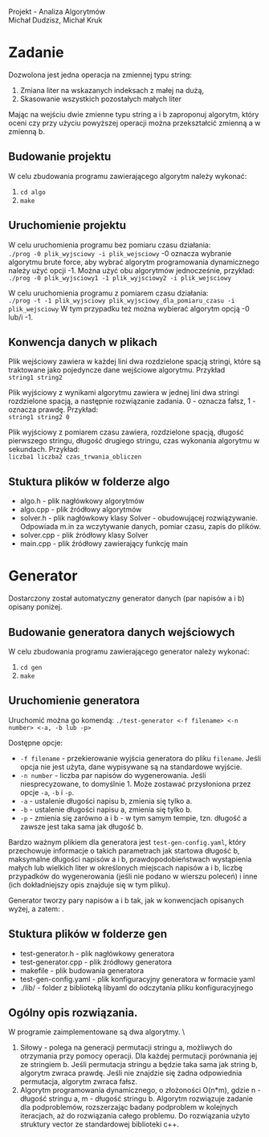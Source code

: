Projekt - Analiza Algorytmów \
Michał Dudzisz, Michał Kruk

# Zadanie
Dozwolona jest jedna operacja na zmiennej typu string:
1. Zmiana liter na wskazanych indeksach z małej na dużą,
2. Skasowanie wszystkich pozostałych małych liter

Mając na wejściu dwie zmienne typu string a i b zaproponuj algorytm, który oceni czy przy użyciu powyższej operacji można przekształcić zmienną a w zmienną b.


## Budowanie projektu
W celu zbudowania programu zawierającego algorytm należy wykonać:
1. `cd algo`
2. `make`

## Uruchomienie projektu
W celu uruchomienia programu bez pomiaru czasu działania: \
`./prog -0 plik_wyjsciowy -i plik_wejsciowy`
-0 oznacza wybranie algorytmu brute force, aby wybrać algorytm programowania dynamicznego należy użyć opcji -1. Można użyć obu algorytmów jednocześnie, przykład: \
`./prog -0 plik_wyjsciowy1 -1 plik_wyjsciowy2 -i plik_wejsciowy`

W celu uruchomienia programu z pomiarem czasu działania: \
`./prog -t -1 plik_wyjsciowy plik_wyjsciowy_dla_pomiaru_czasu -i plik_wejsciowy`
W tym przypadku też można wybierać algorytm opcją -0 lub/i -1.

## Konwencja danych w plikach

Plik wejściowy zawiera w każdej lini dwa rozdzielone spacją stringi, które są traktowane jako pojedyncze dane wejściowe algorytmu.
Przykład \
`string1 string2`

Plik wyjściowy z wynikami algorytmu zawiera w jednej lini dwa stringi rozdzielone spacją, a następnie rozwiązanie zadania. 0 - oznacza fałsz, 1 - oznacza prawdę.
Przykład: \
`string1 string2 0`

Plik wyjściowy z pomiarem czasu zawiera, rozdzielone spacją, długość pierwszego stringu, długość drugiego stringu, czas wykonania algorytmu w sekundach. Przykład: \
`liczba1 liczba2 czas_trwania_obliczen`

## Stuktura plików w folderze algo
* algo.h - plik nagłówkowy algorytmów
* algo.cpp - plik źródłowy algorytmów
* solver.h - plik nagłówkowy klasy Solver - obudowującej rozwiązywanie. Odpowiada m.in za wczytywanie danych, pomiar czasu, zapis do plików.
* solver.cpp - plik źródłowy klasy Solver
* main.cpp - plik źródłowy zawierający funkcję main

# Generator

Dostarczony został automatyczny generator danych (par napisów a i b) opisany poniżej.

## Budowanie generatora danych wejściowych
W celu zbudowania programu zawierającego generator należy wykonać:
1. `cd gen`
2. `make`

## Uruchomienie generatora
Uruchomić można go komendą:
`./test-generator <-f filename> <-n number> <-a, -b lub -p>`
 
Dostępne opcje:
* `-f filename` - przekierowanie wyjścia generatora do pliku `filename`. Jeśli opcja nie jest użyta, dane wypisywane są na standardowe wyjście.
* `-n number` - liczba par napisów do wygenerowania. Jeśli niesprecyzowane, to domyślnie 1. Może zostawać przysłoniona przez opcje `-a`, `-b` i `-p`.
* `-a` - ustalenie długości napisu b, zmienia się tylko a.
* `-b` - ustalenie długości napisu a, zmienia się tylko b.
* `-p` - zmienia się zarówno a i b - w tym samym tempie, tzn. długość a zawsze jest taka sama jak długość b.

Bardzo ważnym plikiem dla generatora jest `test-gen-config.yaml`, który przechowuje informacje o takich parametrach jak startowa długość b, maksymalne długości napisów a i b, prawdopodobieństwach wystąpienia małych lub wielkich liter w określonych miejscach napisów a i b, liczbę przypadków do wygenerowania (jeśli nie podano w wierszu poleceń) i inne (ich dokładniejszy opis znajduje się w tym pliku).

Generator tworzy pary napisów a i b tak, jak w konwencjach opisanych wyżej, a zatem: <napis a><spacja><napis b><nowa linia>.
  
## Stuktura plików w folderze gen
* test-generator.h - plik nagłówkowy generatora
* test-generator.cpp - plik źródłowy generatora
* makefile - plik budowania generatora
* test-gen-config.yaml - plik konfiguracyjny generatora w formacie yaml
* ./lib/ - folder z biblioteką libyaml do odczytania pliku konfiguracyjnego
  
## Ogólny opis rozwiązania.
W programie zaimplementowane są dwa algorytmy. \
1. Siłowy - polega na generacji permutacji stringu a, możliwych do otrzymania przy pomocy operacji.  Dla każdej permutacji porównania jej ze stringiem b. Jeśli permutacja stringu a będzie taka sama jak string b, algorytm zwraca prawdę. Jeśli nie znajdzie się żadna odpowiednia permutacja, algorytm zwraca fałsz. 
2. Algorytm programowania dynamicznego, o złożoności O(n\*m), gdzie n - długość stringu a, m - długość stringu b. Algorytm rozwiązuje zadanie dla podproblemów, rozszerzając badany podproblem w kolejnych iteracjach, aż do rozwiązania całego problemu. Do rozwiązania użyto struktury vector ze standardowej biblioteki c++.







